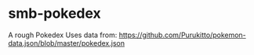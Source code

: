 # smb-pokedex
A rough Pokedex
Uses data from: https://github.com/Purukitto/pokemon-data.json/blob/master/pokedex.json
